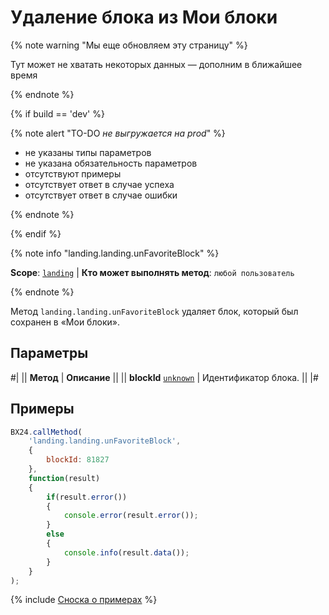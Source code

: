 # Удаление блока из Мои блоки

{% note warning "Мы еще обновляем эту страницу" %}

Тут может не хватать некоторых данных — дополним в ближайшее время

{% endnote %}

{% if build == 'dev' %}

{% note alert "TO-DO _не выгружается на prod_" %}

- не указаны типы параметров
- не указана обязательность параметров
- отсутствуют примеры
- отсутствует ответ в случае успеха
- отсутствует ответ в случае ошибки

{% endnote %}

{% endif %}

{% note info "landing.landing.unFavoriteBlock" %}

**Scope**: [`landing`](../../../scopes/permissions.md) | **Кто может выполнять метод**: `любой пользователь`

{% endnote %}

Метод `landing.landing.unFavoriteBlock` удаляет блок, который был сохранен в «Мои блоки».

## Параметры

#|
|| **Метод** | **Описание** ||
|| **blockId**
[`unknown`](../../../data-types.md) | Идентификатор блока. ||
|#

## Примеры

```js
BX24.callMethod(
    'landing.landing.unFavoriteBlock',
    {
        blockId: 81827
    },
    function(result)
    {
        if(result.error())
        {
            console.error(result.error());
        }
        else
        {
            console.info(result.data());
        }
    }
);
```

{% include [Сноска о примерах](../../../../_includes/examples.md) %}